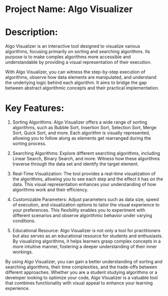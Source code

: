 # Project Name: Algo Visualizer

# Description:
Algo Visualizer is an interactive tool designed to visualize various algorithms, focusing primarily on sorting and searching algorithms. Its purpose is to make complex algorithms more accessible and understandable by providing a visual representation of their execution.

With Algo Visualizer, you can witness the step-by-step execution of algorithms, observe how data elements are manipulated, and understand the underlying logic behind each algorithm. It aims to bridge the gap between abstract algorithmic concepts and their practical implementation.

# Key Features:
1. Sorting Algorithms: Algo Visualizer offers a wide range of sorting algorithms, such as Bubble Sort, Insertion Sort, Selection Sort, Merge Sort, Quick Sort, and more. Each algorithm is visually represented, allowing you to follow along as elements get rearranged during the sorting process.

2. Searching Algorithms: Explore different searching algorithms, including Linear Search, Binary Search, and more. Witness how these algorithms traverse through the data set and identify the target element.

3. Real-Time Visualization: The tool provides a real-time visualization of the algorithms, allowing you to see each step and the effect it has on the data. This visual representation enhances your understanding of how algorithms work and their efficiency.

4. Customizable Parameters: Adjust parameters such as data size, speed of execution, and visualization options to tailor the visual experience to your preferences. This flexibility enables you to experiment with different scenarios and observe algorithmic behavior under varying conditions.

5. Educational Resource: Algo Visualizer is not only a tool for practitioners but also serves as an educational resource for students and enthusiasts. By visualizing algorithms, it helps learners grasp complex concepts in a more intuitive manner, fostering a deeper understanding of their inner workings.

By using Algo Visualizer, you can gain a better understanding of sorting and searching algorithms, their time complexities, and the trade-offs between different approaches. Whether you are a student studying algorithms or a developer looking to optimize your code, Algo Visualizer is a valuable tool that combines functionality with visual appeal to enhance your learning experience.
